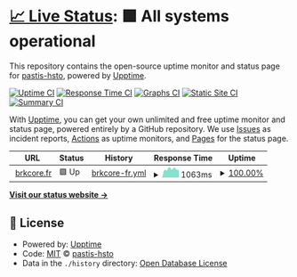 # [📈 Live Status](https://status.pastis-hosting.net): <!--live status--> **🟩 All systems operational**

This repository contains the open-source uptime monitor and status page for [pastis-hsto](https://status.pastis-hosting.net), powered by [Upptime](https://github.com/upptime/upptime).

[![Uptime CI](https://github.com/pastis-hsto/status/workflows/Uptime%20CI/badge.svg)](https://github.com/pastis-hsto/status/actions?query=workflow%3A%22Uptime+CI%22)
[![Response Time CI](https://github.com/pastis-hsto/status/workflows/Response%20Time%20CI/badge.svg)](https://github.com/pastis-hsto/status/actions?query=workflow%3A%22Response+Time+CI%22)
[![Graphs CI](https://github.com/pastis-hsto/status/workflows/Graphs%20CI/badge.svg)](https://github.com/pastis-hsto/status/actions?query=workflow%3A%22Graphs+CI%22)
[![Static Site CI](https://github.com/pastis-hsto/status/workflows/Static%20Site%20CI/badge.svg)](https://github.com/pastis-hsto/status/actions?query=workflow%3A%22Static+Site+CI%22)
[![Summary CI](https://github.com/pastis-hsto/status/workflows/Summary%20CI/badge.svg)](https://github.com/pastis-hsto/status/actions?query=workflow%3A%22Summary+CI%22)

With [Upptime](https://upptime.js.org), you can get your own unlimited and free uptime monitor and status page, powered entirely by a GitHub repository. We use [Issues](https://github.com/pastis-hsto/status/issues) as incident reports, [Actions](https://github.com/pastis-hsto/status/actions) as uptime monitors, and [Pages](https://status.pastis-hosting.net) for the status page.

<!--start: status pages-->
<!-- This summary is generated by Upptime (https://github.com/upptime/upptime) -->
<!-- Do not edit this manually, your changes will be overwritten -->
<!-- prettier-ignore -->
| URL | Status | History | Response Time | Uptime |
| --- | ------ | ------- | ------------- | ------ |
| <img alt="" src="https://icons.duckduckgo.com/ip3/www.brkcore.fr.ico" height="13"> [brkcore.fr](https://www.brkcore.fr) | 🟩 Up | [brkcore-fr.yml](https://github.com/pastis-hosting/status/commits/HEAD/history/brkcore-fr.yml) | <details><summary><img alt="Response time graph" src="./graphs/brkcore-fr/response-time-week.png" height="20"> 1063ms</summary><br><a href="https://status.pastis-hosting.net/history/brkcore-fr"><img alt="Response time 2252" src="https://img.shields.io/endpoint?url=https%3A%2F%2Fraw.githubusercontent.com%2Fpastis-hosting%2Fstatus%2FHEAD%2Fapi%2Fbrkcore-fr%2Fresponse-time.json"></a><br><a href="https://status.pastis-hosting.net/history/brkcore-fr"><img alt="24-hour response time 1133" src="https://img.shields.io/endpoint?url=https%3A%2F%2Fraw.githubusercontent.com%2Fpastis-hosting%2Fstatus%2FHEAD%2Fapi%2Fbrkcore-fr%2Fresponse-time-day.json"></a><br><a href="https://status.pastis-hosting.net/history/brkcore-fr"><img alt="7-day response time 1063" src="https://img.shields.io/endpoint?url=https%3A%2F%2Fraw.githubusercontent.com%2Fpastis-hosting%2Fstatus%2FHEAD%2Fapi%2Fbrkcore-fr%2Fresponse-time-week.json"></a><br><a href="https://status.pastis-hosting.net/history/brkcore-fr"><img alt="30-day response time 1016" src="https://img.shields.io/endpoint?url=https%3A%2F%2Fraw.githubusercontent.com%2Fpastis-hosting%2Fstatus%2FHEAD%2Fapi%2Fbrkcore-fr%2Fresponse-time-month.json"></a><br><a href="https://status.pastis-hosting.net/history/brkcore-fr"><img alt="1-year response time 2252" src="https://img.shields.io/endpoint?url=https%3A%2F%2Fraw.githubusercontent.com%2Fpastis-hosting%2Fstatus%2FHEAD%2Fapi%2Fbrkcore-fr%2Fresponse-time-year.json"></a></details> | <details><summary><a href="https://status.pastis-hosting.net/history/brkcore-fr">100.00%</a></summary><a href="https://status.pastis-hosting.net/history/brkcore-fr"><img alt="All-time uptime 99.29%" src="https://img.shields.io/endpoint?url=https%3A%2F%2Fraw.githubusercontent.com%2Fpastis-hosting%2Fstatus%2FHEAD%2Fapi%2Fbrkcore-fr%2Fuptime.json"></a><br><a href="https://status.pastis-hosting.net/history/brkcore-fr"><img alt="24-hour uptime 100.00%" src="https://img.shields.io/endpoint?url=https%3A%2F%2Fraw.githubusercontent.com%2Fpastis-hosting%2Fstatus%2FHEAD%2Fapi%2Fbrkcore-fr%2Fuptime-day.json"></a><br><a href="https://status.pastis-hosting.net/history/brkcore-fr"><img alt="7-day uptime 100.00%" src="https://img.shields.io/endpoint?url=https%3A%2F%2Fraw.githubusercontent.com%2Fpastis-hosting%2Fstatus%2FHEAD%2Fapi%2Fbrkcore-fr%2Fuptime-week.json"></a><br><a href="https://status.pastis-hosting.net/history/brkcore-fr"><img alt="30-day uptime 100.00%" src="https://img.shields.io/endpoint?url=https%3A%2F%2Fraw.githubusercontent.com%2Fpastis-hosting%2Fstatus%2FHEAD%2Fapi%2Fbrkcore-fr%2Fuptime-month.json"></a><br><a href="https://status.pastis-hosting.net/history/brkcore-fr"><img alt="1-year uptime 99.29%" src="https://img.shields.io/endpoint?url=https%3A%2F%2Fraw.githubusercontent.com%2Fpastis-hosting%2Fstatus%2FHEAD%2Fapi%2Fbrkcore-fr%2Fuptime-year.json"></a></details>

<!--end: status pages-->

[**Visit our status website →**](https://status.pastis-hosting.net)

## 📄 License

- Powered by: [Upptime](https://github.com/upptime/upptime)
- Code: [MIT](./LICENSE) © [pastis-hsto](https://status.pastis-hosting.net)
- Data in the `./history` directory: [Open Database License](https://opendatacommons.org/licenses/odbl/1-0/)
